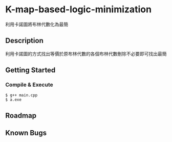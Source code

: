 # K-map-based-logic-minimization
利用卡諾圖將布林代數化為最簡
## Description
利用卡諾圖的方式找出等價於原布林代數的各個布林代數刪除不必要即可找出最簡
## Getting Started
### Compile & Execute
``` 
$ g++ main.cpp
$ a.exe
```
## Roadmap

## Known Bugs
